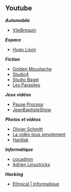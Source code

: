 ## Youtube

__*Automobile*__
- [VileBrequin](https://www.youtube.com/channel/UCC9mlCpyisiIpp9YA9xV-QA)

__*Espace*__
- [Hugo Lisoir](https://www.youtube.com/channel/UCDC6DBi0kRp6Jk21xqfvFLA)

__*Fiction*__
- [Golden Moustache](https://www.youtube.com/user/GoldenMoustacheVideo)
- [Studio4](https://www.youtube.com/channel/UC-1c7ebjoZoh1yTM6qL3R7g)
- [Studio Bagel](https://www.youtube.com/user/StudioBagel)
- [Les Parasites](https://www.youtube.com/channel/UCqS1gDNHEX3FgJ8dPfSuRoQ)

__*Jeux vidéos*__
- [Pause Process](https://www.youtube.com/channel/UC0JUkXAVVA4qWH1BQRs5N3A)
- [JeanBaptisteShow](https://www.youtube.com/channel/UCwN_MU6-sDwOMArIlYIsKXA)

__*Photos et vidéos*__
- [Olivier Schmitt](https://www.youtube.com/channel/UCqC_p9Kw9pnvLvzr701beSg)
- [La vidéo tous simplement](https://www.youtube.com/channel/UC3qG9j4cEP_9atRd0fL45Iw)
- [Hardisk](https://www.youtube.com/user/Hardiskblog)

__*Informatique*__
- [cocadmin](https://www.youtube.com/channel/UCVRJ6D343dX-x730MRP8tNw)
- [Adrien Linuxtricks](https://www.youtube.com/channel/UCDKPGD9T00eS_l--D_DRTUQ)

__*Hacking*__
- [Ethnical | Informatique](https://www.youtube.com/user/EthnicalNightamre/videos)
